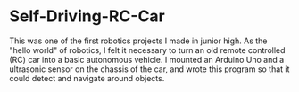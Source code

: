 # Self-Driving-RC-Car

This was one of the first robotics projects I made in junior high. As the "hello world" of robotics, I felt it necessary to turn an old remote controlled (RC) car into a basic autonomous vehicle. I mounted an Arduino Uno and a ultrasonic sensor on the chassis of the car, and wrote this program so that it could detect and navigate around objects.
